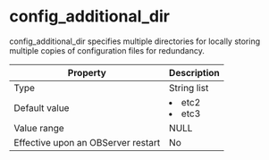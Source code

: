 config_additional_dir
==========================================

config_additional_dir specifies multiple directories for locally storing multiple copies of configuration files for redundancy.


| **Property** | **Description** |
|------------------|-------------------------------------------------------------------------------------------------------|
| Type | String list |
| Default value | <li> etc2   <li> etc3 |
| Value range | NULL |
| Effective upon an OBServer restart | No |



